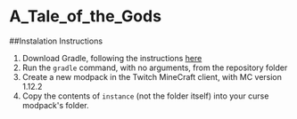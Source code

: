 # A_Tale_of_the_Gods


##Instalation Instructions

1. Download Gradle, following the instructions [here](https://gradle.org/ "Gradle's Home Page")
2. Run the `gradle` command, with no arguments, from the repository folder
3. Create a new modpack in the Twitch MineCraft client, with MC version 1.12.2
4. Copy the contents of `instance` (not the folder itself) into your curse modpack's folder.
